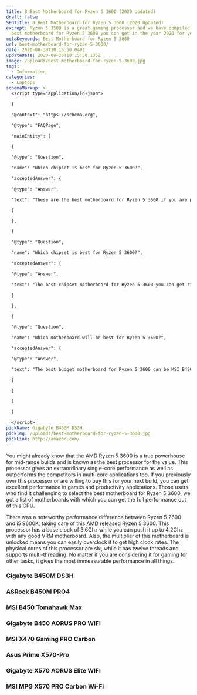 ```yaml
---
title: 8 Best Motherboard for Ryzen 5 3600 (2020 Updated)
draft: false
SEOTitle: 8 Best Motherboard for Ryzen 5 3600 (2020 Updated)
excrept: Ryzen 5 3500 is a great gaming processor and we have compiled a list of
  best motherboard for Ryzen 5 3600 you can get in the year 2020 for your build.
metaKeywords: Best Motherboard for Ryzen 5 3600
url: best-motherboard-for-ryzen-5-3600/
date: 2020-08-30T10:15:50.049Z
updateDate: 2020-08-30T10:15:50.135Z
image: /uploads/best-motherboard-for-ryzen-5-3600.jpg
tags:
  - Information
categories:
  - Laptops
schemaMarkup: >
  <script type="application/ld+json">

  {

  "@context": "https://schema.org",

  "@type": "FAQPage",

  "mainEntity": [

  {

  "@type": "Question",

  "name": "Which chipset is best for Ryzen 5 3600?",

  "acceptedAnswer": {

  "@type": "Answer",

  "text": "These are the best motherboard for Ryzen 5 3600 if you are planning to buy this processor for your upcoming build. The best budget motherboard I would recommend you is ASRock B450M PRO4 as it offers you everything except exceptional overclocking power. The best mid-range motherboard I would recommend you is Gigabyte X570 AORUS Elite WIFI, but if you are willing to spend more on the motherboard, I would recommend you MSI MPG X570 Gaming PRO Carbon Wi-Fi."

  }

  },

  {

  "@type": "Question",

  "name": "Which chipset is best for Ryzen 5 3600?",

  "acceptedAnswer": {

  "@type": "Answer",

  "text": "The best chipset motherboard for Ryzen 5 3600 you can get right now is x570 because of the presence of PCIe Gen4 and M.2 Gen4 slots. But we all know that these motherboards are a bit expensive if you are using any processor under $200-$250 and it applies to all of the motherboards from this chipset. Those users who want something below than x570 chipset motherboards and can compromise on all features mentioned above can go with x470 chipset motherboards. Also, Ryzen 5 3600 is compatible with the B450 chipset motherboard, but there you might lose much like PCI Gen4, SLI support, and decent VRM cooling for this processor."

  }

  },

  {

  "@type": "Question",

  "name": "Which motherboard will be best for Ryzen 5 3600?",

  "acceptedAnswer": {

  "@type": "Answer",

  "text": "The best budget motherboard for Ryzen 5 3600 can be MSI B450 Tomahawk as this one comes with support for Ryzen 3000 CPUs out of the box. Also, it features every necessary thing to build your PC, but you can only run this processor on stock clocks with this motherboard. While for high-end or enthusiasts build the best motherboard can be the Gigabyte X570 AORUS Elite WIFI as it offers every premium feature and doesn’t lack everything. Also, we have mentioned some other best motherboards for this processor which you can get for the wallet-friendly price without compromising on features."

  }

  }

  ]

  }

  </script>
pickName: Gigabyte B450M DS3H
pickImg: /uploads/best-motherboard-for-ryzen-5-3600.jpg
pickLink: http://amazon.com/
---
```

You might already know that the AMD Ryzen 5 3600 is a true powerhouse for mid-range builds and is known as the best processor for the value. This processor gives an extraordinary single-core performance as well as outperforms the competitors in multi-core applications too. If you previously own this processor or are willing to buy this for your next build, you can get excellent performance in games and productivity applications. Those users who find it challenging to select the best motherboard for Ryzen 5 3600, we got a list of motherboards with which you can get the full performance out of this CPU.

There was a noteworthy performance difference between Ryzen 5 2600 and i5 9600K, taking care of this AMD released Ryzen 5 3600. This processor has a base clock of 3.6Ghz while you can push it up to 4.2Ghz with any good VRM motherboard. Also, the multiplier of this motherboard is unlocked means you can easily overclock it to get high clock rates. The physical cores of this processor are six, while it has twelve threads and supports multi-threading. No matter if you are considering it for gaming for other tasks, it gives the most immeasurable performance in all things.



### Gigabyte B450M DS3H

### ASRock B450M PRO4

### MSI B450 Tomahawk Max

### Gigabyte B450 AORUS PRO WIFI

### MSI X470 Gaming PRO Carbon

### Asus Prime X570-Pro

### Gigabyte X570 AORUS Elite WIFI

### MSI MPG X570 PRO Carbon Wi-Fi